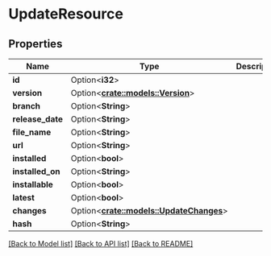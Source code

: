 # UpdateResource

## Properties

Name | Type | Description | Notes
------------ | ------------- | ------------- | -------------
**id** | Option<**i32**> |  | [optional]
**version** | Option<[**crate::models::Version**](Version.md)> |  | [optional]
**branch** | Option<**String**> |  | [optional]
**release_date** | Option<**String**> |  | [optional]
**file_name** | Option<**String**> |  | [optional]
**url** | Option<**String**> |  | [optional]
**installed** | Option<**bool**> |  | [optional]
**installed_on** | Option<**String**> |  | [optional]
**installable** | Option<**bool**> |  | [optional]
**latest** | Option<**bool**> |  | [optional]
**changes** | Option<[**crate::models::UpdateChanges**](UpdateChanges.md)> |  | [optional]
**hash** | Option<**String**> |  | [optional]

[[Back to Model list]](../README.md#documentation-for-models) [[Back to API list]](../README.md#documentation-for-api-endpoints) [[Back to README]](../README.md)


